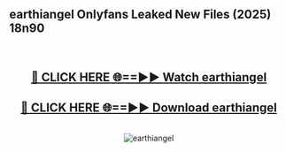 <h2>earthiangel Onlyfans Leaked New Files (2025) 18n90</h2>
<br>
<div align="center">
<h2><a href="https://mediafiles.top/earthiangel&ref=git" rel="nofollow">🔴 CLICK HERE 🌐==►► Watch earthiangel</a></h2>
<h2><a href="https://mediafiles.top/earthiangel&ref=git" rel="nofollow">🔴 CLICK HERE 🌐==►► Download earthiangel</a></h2>
<br>
<a href="https://mediafiles.top/earthiangel&ref=git" rel="nofollow" data-target="animated-image.originalLink"><img src="https://i.ibb.co.com/xMMVF88/686577567.gif" alt="earthiangel" style="max-width: 100%; display: inline-block;" data-target="animated-image.originalImage"></a>
</div>
<br>
<br>